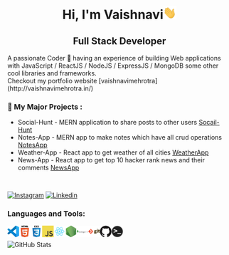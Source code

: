 <h1 align="center">Hi, I'm Vaishnavi<img src="https://raw.githubusercontent.com/ABSphreak/ABSphreak/master/gifs/Hi.gif" width="30px"> </h1>
<h2 align="center">Full Stack Developer  </h2>
A passionate Coder 🚀 having an experience of building Web applications with JavaScript / ReactJS / NodeJS / ExpressJS / MongoDB some other cool libraries and frameworks.

<br />
Checkout my portfolio website [vaishnavimehrotra](http://vaishnavimehrotra.in/)

### 💼 My Major Projects : 
* Social-Hunt - MERN application to share posts to other users [Socail-Hunt](https://social-hunt-project.herokuapp.com/)
* Notes-App - MERN app to make notes which have all crud operations [NotesApp]( https://note-app-projects.herokuapp.com/)
* Weather-App - React app to get weather of all cities [WeatherApp](https://weather-app-projects.herokuapp.com/)
* News-App - React app to get top 10 hacker rank news and their comments [NewsApp](https://news-app-projects.herokuapp.com/)

<br>

[![Instagram](https://img.shields.io/badge/Instagram-vaishnavimehrotra260-%23bc2a8d%09)](https://www.instagram.com/vaishnavimehrotra260/)
[![Linkedin](https://img.shields.io/badge/Linked%20in-vaishnavimehrotra-blue)](https://www.linkedin.com/in/vaishnavi-mehrotra-8a2421187/)

### Languages and Tools:

<img align="left" alt="Visual Studio Code" width="26px" src="https://raw.githubusercontent.com/github/explore/80688e429a7d4ef2fca1e82350fe8e3517d3494d/topics/visual-studio-code/visual-studio-code.png" />
<img align="left" alt="HTML5" width="26px" src="https://raw.githubusercontent.com/github/explore/80688e429a7d4ef2fca1e82350fe8e3517d3494d/topics/html/html.png" />
<img align="left" alt="CSS3" width="26px" src="https://raw.githubusercontent.com/github/explore/80688e429a7d4ef2fca1e82350fe8e3517d3494d/topics/css/css.png" />
<img align="left" alt="JavaScript" width="26px" src="https://raw.githubusercontent.com/github/explore/80688e429a7d4ef2fca1e82350fe8e3517d3494d/topics/javascript/javascript.png" />
<img align="left" alt="React" width="26px" src="https://raw.githubusercontent.com/github/explore/80688e429a7d4ef2fca1e82350fe8e3517d3494d/topics/react/react.png" />
<img align="left" alt="Node.js" width="26px" src="https://raw.githubusercontent.com/github/explore/80688e429a7d4ef2fca1e82350fe8e3517d3494d/topics/nodejs/nodejs.png" />
<img align="left" alt="MongoDB" width="26px" src="https://raw.githubusercontent.com/github/explore/80688e429a7d4ef2fca1e82350fe8e3517d3494d/topics/mongodb/mongodb.png" />
<img align="left" alt="Git" width="26px" src="https://raw.githubusercontent.com/github/explore/80688e429a7d4ef2fca1e82350fe8e3517d3494d/topics/git/git.png" />
<img align="left" alt="GitHub" width="26px" src="https://raw.githubusercontent.com/github/explore/78df643247d429f6cc873026c0622819ad797942/topics/github/github.png" />
<img align="left" alt="Terminal" width="26px" src="https://raw.githubusercontent.com/github/explore/80688e429a7d4ef2fca1e82350fe8e3517d3494d/topics/terminal/terminal.png" />

<br/>
<br/>
<!-- <details>
  <summary>:zap: Most Used Languages </summary>

  <img align="left" alt="Most Used Languages" src="https://github-readme-stats.vercel.app/api/top-langs/?username=VaishnaviMehrotra" />

</details> -->

<img align="left" alt="GitHub Stats" src="https://github-readme-stats.vercel.app/api?username=VaishnaviMehrotra&&show_icons=true&title_color=0000FF&icon_color=0000FF&text_color=151515&bg_color=fff" />










<!-- # Hi there! I'm Vaishnavi <img src="https://raw.githubusercontent.com/ABSphreak/ABSphreak/master/gifs/Hi.gif" width="30px"> 
<!-- 👋 -->
<!-- <img width="50%" align="right" alt="Github Image" src="https://raw.githubusercontent.com/onimur/.github/master/.resources/git-header.svg" />
 ## Full Stack Developer  

- 🔭 I recently worked on a project [Social-Hunt](https://github.com/VaishnaviMehrotra/Social-Hunt) which is a social media app to share post with other users  
- 🌱 I'm currently learning python 
- 👯 I'm currently looking for a job 
- 💬 Ask me about Web Development
- 📫 Reach me: [LinkedIn](https://www.linkedin.com/in/vaishnavi-mehrotra-8a2421187/)

### Languages and Tools:

<img align="left" alt="Visual Studio Code" width="26px" src="https://raw.githubusercontent.com/github/explore/80688e429a7d4ef2fca1e82350fe8e3517d3494d/topics/visual-studio-code/visual-studio-code.png" />
<img align="left" alt="HTML5" width="26px" src="https://raw.githubusercontent.com/github/explore/80688e429a7d4ef2fca1e82350fe8e3517d3494d/topics/html/html.png" />
<img align="left" alt="CSS3" width="26px" src="https://raw.githubusercontent.com/github/explore/80688e429a7d4ef2fca1e82350fe8e3517d3494d/topics/css/css.png" />
<img align="left" alt="JavaScript" width="26px" src="https://raw.githubusercontent.com/github/explore/80688e429a7d4ef2fca1e82350fe8e3517d3494d/topics/javascript/javascript.png" />
<img align="left" alt="React" width="26px" src="https://raw.githubusercontent.com/github/explore/80688e429a7d4ef2fca1e82350fe8e3517d3494d/topics/react/react.png" />
<img align="left" alt="Node.js" width="26px" src="https://raw.githubusercontent.com/github/explore/80688e429a7d4ef2fca1e82350fe8e3517d3494d/topics/nodejs/nodejs.png" />
<img align="left" alt="MongoDB" width="26px" src="https://raw.githubusercontent.com/github/explore/80688e429a7d4ef2fca1e82350fe8e3517d3494d/topics/mongodb/mongodb.png" />
<img align="left" alt="Git" width="26px" src="https://raw.githubusercontent.com/github/explore/80688e429a7d4ef2fca1e82350fe8e3517d3494d/topics/git/git.png" />
<img align="left" alt="GitHub" width="26px" src="https://raw.githubusercontent.com/github/explore/78df643247d429f6cc873026c0622819ad797942/topics/github/github.png" />
<img align="left" alt="Terminal" width="26px" src="https://raw.githubusercontent.com/github/explore/80688e429a7d4ef2fca1e82350fe8e3517d3494d/topics/terminal/terminal.png" />

<br/>
<br/>

<details>
  <summary>:zap: GitHub Stats</summary>

  <img align="left" alt="GitHub Stats" src="https://github-readme-stats.vercel.app/api?username=VaishnaviMehrotra&&show_icons=true&title_color=0000FF&icon_color=0000FF&text_color=151515&bg_color=fff" />

</details>

<details>
  <summary>:zap: Most Used Languages </summary>

  <img align="left" alt="Most Used Languages" src="https://github-readme-stats.vercel.app/api/top-langs/?username=VaishnaviMehrotra" />

</details>

<br/>


 <h3> ⚙️  GitHub Analytics</h3> 
<img src="https://activity-graph.herokuapp.com/graph?username=VaishnaviMehrotra&show_icons=true&count_private=true&area=true&&color=333333&line=ABD6DFFF&point=89ABE3FF&hide_border=true" />
 -->
  
